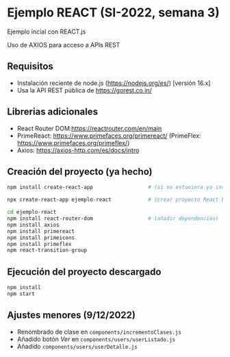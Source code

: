 

# Ejemplo REACT  (SI-2022, semana 3)

Ejemplo incial con REACT.js

Uso de AXIOS para acceso a APIs REST


## Requisitos

* Instalación reciente de node.js (https://nodejs.org/es/) [versión 16.x]
* Usa la API REST pública de https://gorest.co.in/

## Librerias adicionales

- React Router DOM:https://reactrouter.com/en/main
- PrimeReact: https://www.primefaces.org/primereact/  (PrimeFlex: https://www.primefaces.org/primeflex/)
- Axios: https://axios-http.com/es/docs/intro


## Creación del proyecto (ya hecho)

```sh
npm install create-react-app                  # (si no estuviera ya instalado)

npx create-react-app ejemplo-react            # (crear proyecto React base)

cd ejemplo-react
npm install react-router-dom                  # (añadir dependencias)
npm install axios
npm install primereact
npm install primeicons
npm install primeflex
npm react-transition-group
```


## Ejecución del proyecto descargado

```sh
npm install
npm start
```



## Ajustes menores (9/12/2022)
* Renombrado de clase en `components/incrementoClases.js`
* Añadido botón _Ver_ en `components/users/userListado.js`
* Añadido `components/users/userDetalle.js`